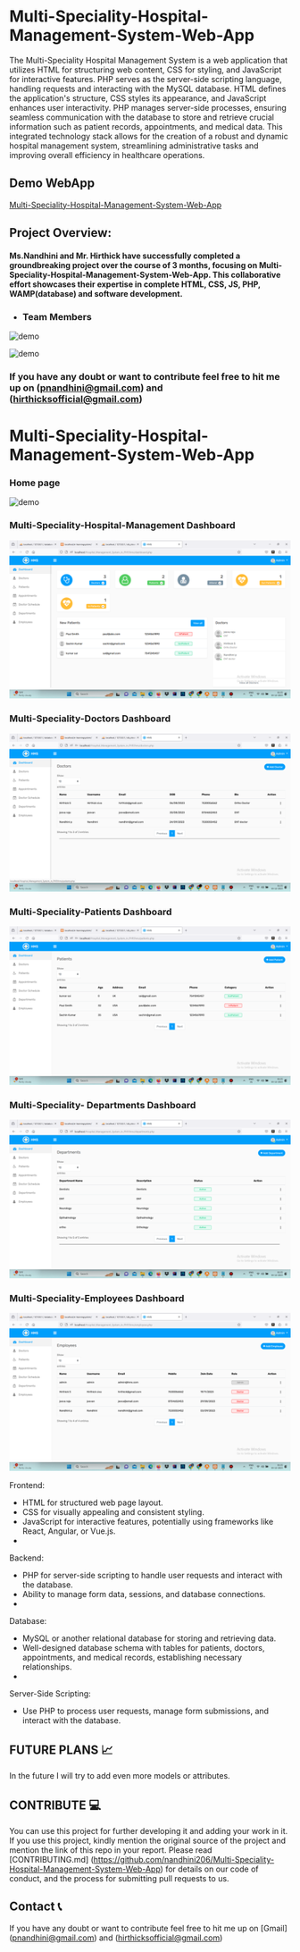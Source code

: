 # Multi-Speciality-Hospital-Management-System-Web-App
The Multi-Speciality Hospital Management System is a web application that utilizes HTML for structuring web content, CSS for styling, and JavaScript for interactive features. PHP serves as the server-side scripting language, handling requests and interacting with the MySQL database. HTML defines the application's structure, CSS styles its appearance, and JavaScript enhances user interactivity. PHP manages server-side processes, ensuring seamless communication with the database to store and retrieve crucial information such as patient records, appointments, and medical data. This integrated technology stack allows for the creation of a robust and dynamic hospital management system, streamlining administrative tasks and improving overall efficiency in healthcare operations.

## Demo WebApp
[Multi-Speciality-Hospital-Management-System-Web-App](https://github.com/nandhini206/Multi-Speciality-Hospital-Management-System-Web-App)

## Project Overview:

#### Ms.Nandhini and Mr. Hirthick have successfully completed a groundbreaking project over the course of 3 months, focusing on Multi-Speciality-Hospital-Management-System-Web-App. This collaborative effort showcases their expertise in complete HTML, CSS, JS, PHP, WAMP(database) and software development.

- ### Team Members
 ![demo](https://media.giphy.com/media/v1.Y2lkPTc5MGI3NjExem4zOGJrdml6Y2J6bXBkeGk1MzdnN2ljeHA2NGM3OTFnOTF5ajFxdiZlcD12MV9pbnRlcm5hbF9naWZfYnlfaWQmY3Q9Zw/aYKfK57T7t8Ndraf66/giphy.gif)

![demo](https://media.giphy.com/media/v1.Y2lkPTc5MGI3NjExMnBuZXZ0aGhqNTFtd3Q0MnBrbXUwcjBjNjI4M3JqcTFkaGw4eXdoeSZlcD12MV9pbnRlcm5hbF9naWZfYnlfaWQmY3Q9Zw/wXFdM9bohG4bqK2qOT/giphy.gif
)

###  If you have any doubt or want to contribute feel free to hit me up on (pnandhini@gmail.com) and (hirthicksofficial@gmail.com) 

# Multi-Speciality-Hospital-Management-System-Web-App
### Home page 

![demo](https://media.giphy.com/media/v1.Y2lkPTc5MGI3NjExOHd0eW45YWdqazc3M3pkb2tnbmtzdWhiMDV3b2V5aHV6czRpNnJwNSZlcD12MV9pbnRlcm5hbF9naWZfYnlfaWQmY3Q9Zw/MemxHugSWH29bkISjg/giphy.gif)

### Multi-Speciality-Hospital-Management Dashboard 

<img src="https://github.com/nandhini206/Multi-Speciality-Hospital-Management-System-Web-App/blob/main/output/1.png" >


### Multi-Speciality-Doctors Dashboard 

<img src="https://github.com/nandhini206/Multi-Speciality-Hospital-Management-System-Web-App/blob/main/output/2.png" >

### Multi-Speciality-Patients Dashboard 

<img src="https://github.com/nandhini206/Multi-Speciality-Hospital-Management-System-Web-App/blob/main/output/3.png" >

### Multi-Speciality- Departments Dashboard 

<img src="https://github.com/nandhini206/Multi-Speciality-Hospital-Management-System-Web-App/blob/main/output/4.png" >

### Multi-Speciality-Employees Dashboard 

<img src="https://github.com/nandhini206/Multi-Speciality-Hospital-Management-System-Web-App/blob/main/output/5.png" >


Frontend:
* HTML for structured web page layout.
* CSS for visually appealing and consistent styling.
* JavaScript for interactive features, potentially using frameworks like React, Angular, or Vue.js.
* 
Backend:
* PHP for server-side scripting to handle user requests and interact with the database.
* Ability to manage form data, sessions, and database connections.
* 
Database:
* MySQL or another relational database for storing and retrieving data.
* Well-designed database schema with tables for patients, doctors, appointments, and medical records, establishing necessary relationships.
* 
Server-Side Scripting:
* Use PHP to process user requests, manage form submissions, and interact with the database.

## FUTURE PLANS 📈
 In the future I will try to add even more models or attributes.

## CONTRIBUTE 💻
You can use this project for further developing it and adding your work in it. If you use this project, kindly mention the original source of the project and mention the link of this repo in your report.
Please read [CONTRIBUTING.md]  (https://github.com/nandhini206/Multi-Speciality-Hospital-Management-System-Web-App) for details on our code of conduct, and the process for submitting pull requests to us.

## Contact 📞
 If you have any doubt or want to contribute feel free to hit me up on [Gmail] (pnandhini@gmail.com) and (hirthicksofficial@gmail.com)










 
